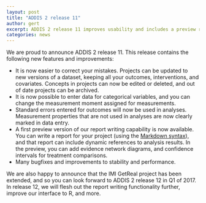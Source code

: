 ```yaml
---
layout: post
title: "ADDIS 2 release 11"
author: gert
excerpt: ADDIS 2 release 11 improves usability and includes a preview report writing feature
categories: news
---
```


We are proud to announce ADDIS 2 release 11. This release contains the following new features and improvements:

 - It is now easier to correct your mistakes. Projects can be updated to new versions of a dataset, keeping all your outcomes, interventions, and covariates. Concepts in projects can now be edited or deleted, and out of date projects can be archived.
 - It is now possible to enter data for categorical variables, and you can change the measurement moment assigned for measurements.
 - Standard errors entered for outcomes will now be used in analyses. Measurement properties that are not used in analyses are now clearly marked in data entry.
 - A first preview version of our report writing capability is now available. You can write a report for your project (using the [Markdown syntax](https://daringfireball.net/projects/markdown/syntax)), and that report can include dynamic references to analysis results. In the preview, you can add evidence network diagrams, and confidence intervals for treatment comparisons.
 - Many bugfixes and improvements to stability and performance.

We are also happy to announce that the IMI GetReal project has been extended, and so you can look forward to ADDIS 2 release 12 in Q1 of 2017. In release 12, we will flesh out the report writing functionality further, improve our interface to R, and more.
